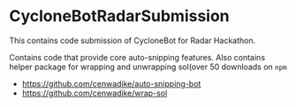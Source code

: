 # CycloneBotRadarSubmission

This contains code submission of CycloneBot for Radar Hackathon.

Contains code that provide core auto-snipping features.
Also contains helper package for wrapping and unwrapping sol(over 50 downloads on `npm`

- https://github.com/cenwadike/auto-snipping-bot
- https://github.com/cenwadike/wrap-sol
